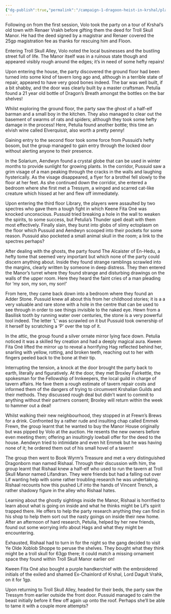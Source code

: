 ```yaml
---
{"dg-publish":true,"permalink":"/campaign-1-dragoon-heist-in-krshal/player-guide/session-2-recap-and-info/"}
---
```


Following on from the first session, Volo took the party on a tour of Krshal’s old town with Renaer Vrakh before gifting them the deed for Troll Skull Manor. He had the deed signed by a magistrar and Renaer covered the 25gp magistration fee as thanks for rescuing him and Floon. 

Entering Troll Skull Alley, Volo noted the local businesses and the bustling street full of life. The Manor itself was in a ruinous state though and appeared visibly rough around the edges; it’s in need of some hefty repairs!

Upon entering the house, the party discovered the ground floor had been turned into some kind of tavern long ago and, although in a terrible state of repair, appeared to have very good bones indeed. The bar was well built, if a bit shabby, and the door was clearly built by a master craftsman. Petulia found a 21 year old bottle of Dragon’s Breath amongst the bottles on the bar shelves!

Whilst exploring the ground floor, the party saw the ghost of a half-elf barman and a small boy in the kitchen. They also managed to clear out the basement of swarms of rats and spiders; although they took some hefty damage in the process! Here, Petulia found another bottle; this time an elvish wine called Elverquisst, also worth a pretty penny!

Gaining entry to the second floor took some force from Pussuid’s hefty bosom, but the group managed to gain entry through the locked door without alerting anyone to their presence. 

In the Solarium, Aendwyn found a crystal globe that can be used in winter months to provide sunlight for growing plants. In the corridor, Pussuid saw a grim visage of a man peaking through the cracks in the walls and laughing hysterically. As the visage disappeared, a flyer for a brothel fell slowly to the floor at her feet. As she continued down the corridor, she entered a bedroom where she first met a Tressym, a winged and scarred cat-like creature which hissed at her and flew off immediately.

Upon entering the third floor Library, the players were assaulted by two spectres who gave them a tough fight in which Keene Fita Oné was knocked unconscious. Pussuid tried breaking a hole in the wall to weaken the spirits, to some success, but Petulia’s Thunder spell dealt with them most effectively. Finally slain, they burst into globs of slimy ectoplasm on the floor which Pussuid and Aendwyn scooped into their pockets for some reason. Pussuid also pocketed a small animal skull in the room; a link to the spectres perhaps? 

After dealing with the ghosts, the party found The Alcaister of En-Hedu, a hefty tome that seemed very important but which none of the party could discern anything about. Inside they found strange ramblings scrawled into the margins, clearly written by someone in deep distress. They then entered the Manor’s turret where they found strange and disturbing drawings on the walls of the upper room. Here they heard the faint cries of a man pleading for ‘my son, my son, my son!’

From here, they came back down into a bedroom where they found an Adder Stone. Pussuid knew all about this from her childhood stories; it is a a very valuable and rare stone with a hole in the centre that can be used to see through in order to see things invisible to the naked eye. Hewn from a Basilisk tooth by running water over centuries, the stone is a very powerful tool indeed. The letter ‘L’ was scrawled on it but Pussuid took ownership of it herself by scratching a ‘P’ over the top of it.

In the attic, the group found a silver ornate mirror lying face down. Petulia noticed it was a skilled fey creation and had a deeply magical aura. Kween Fita Oné lifted the mirror up to reveal a horrifying Hag reflected behind her, snarling with yellow, rotting, and broken teeth, reaching out to her with fingers peeled back to the bone at their tip.

Interrupting the tension, a knock at the door brought the party back to earth, literally and figuratively. At the door, they met Broxley Fairkettle, the spokesman for the Fellowship of Innkeepers, the local guild in charge of tavern affairs. He fave them a rough estimate of tavern repair costs and informed them of the dangers of trying to circumvent Krshalian Guilds and their methods. They discussed  rough deal but didn’t want to commit to anything without their partners consent; Broxley will return within the week to hammer out a deal!

Whilst walking their new neighbourhood, they stopped in at Frewn’s Brews for a drink. Confronted by a rather rude and insulting chap called Emmek Frewn, the group learnt that he wanted to buy the Manor House originally but was pipped by Volo at the auction. He resents the new owners before even meeting them; offering an insultingly lowball offer for the deed to the house. Aendwyn tried to intimidate and even hit Emmek but he was having none of it; he ordered them out of his small hovel of a tavern!

The group then went to Book Wyrm’s Treasure and met a very distinguished Dragonborn man named Rishaal. Through their discussion with him, the group learnt that Rishaal knew a half-elf who used to run the tavern at Troll Skull Manor named Lifandran. They were friends but had a falling out over Lif wanting help with some rather troubling research he was undertaking. Rishaal recounts how this pushed Lif into the hands of Vincent Trench, a rather shadowy figure in the alley who Rishaal hates. 

Learning about the ghostly sightings inside the Manor, Rishaal is horrified to learn about what is going on inside and what he thinks might be Lif’s spirit trapped there. He offers to help the party research anything they can find in his shop to help them sort out the nasty goings on inside their new home. After an afternoon of hard research, Petulia, helped by her new friends, found out some worrying info about Hags and what they might be encountering.

Exhausted, Rishaal had to turn in for the night so the gang decided to visit Ye Olde Xoblob Shoppe to peruse the shelves. They bought what they think might be a troll skull for 63gp there; it could match a missing ornament space they found within Troll Skull Manor earlier on! 

Kween Fita Oné also bought a purple handkerchief with the embroidered initials of the exiled and shamed Ex-Chainlord of Krshal, Lord Dagult Vrahk, on it for 1gp. 

Upon returning to Troll Skull Alley, headed for their beds, the party saw the Tressym from earlier outside the front door. Pussuid managed to calm the beast initially before it flew off again up onto the roof. Perhaps she’ll be able to tame it with a couple more attempts?


